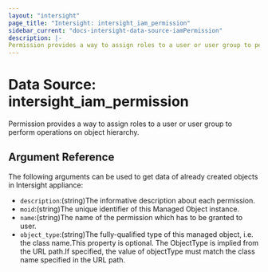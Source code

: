 ```yaml
---
layout: "intersight"
page_title: "Intersight: intersight_iam_permission"
sidebar_current: "docs-intersight-data-source-iamPermission"
description: |-
Permission provides a way to assign roles to a user or user group to perform operations on object hierarchy.
---
```


# Data Source: intersight_iam_permission
Permission provides a way to assign roles to a user or user group to perform operations on object hierarchy.
## Argument Reference
The following arguments can be used to get data of already created objects in Intersight appliance:
* `description`:(string)The informative description about each permission.
* `moid`:(string)The unique identifier of this Managed Object instance.
* `name`:(string)The name of the permission which has to be granted to user.
* `object_type`:(string)The fully-qualified type of this managed object, i.e. the class name.This property is optional. The ObjectType is implied from the URL path.If specified, the value of objectType must match the class name specified in the URL path.
